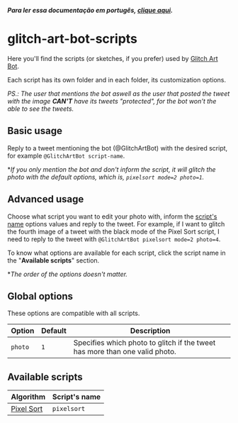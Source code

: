 **_Para ler essa documentação em portugês, [clique aqui](./README.md)._**

# glitch-art-bot-scripts

Here you'll find the scripts (or sketches, if you prefer) used by [Glitch Art Bot](https://github.com/friaca/glitch-art-bot-ts).

Each script has its own folder and in each folder, its customization options.

_PS.: The user that mentions the bot aswell as the user that posted the tweet with the image **CAN'T** have its tweets "protected", for the bot won't the able to see the tweets._

## Basic usage

Reply to a tweet mentioning the bot (@GlitchArtBot) with the desired script, for example `@GlitchArtBot script-name`.

\*_If you only mention the bot and don't inform the script, it will glitch the photo with the default options, which is, `pixelsort mode=2 photo=1`._

## Advanced usage

Choose what script you want to edit your photo with, inform the [script's name](#available-scripts) options values and reply to the tweet. For example, if I want to glitch the fourth image of a tweet with the black mode of the Pixel Sort script, I need to reply to the tweet with `@GlitchArtBot pixelsort mode=2 photo=4`.

To know what options are available for each script, click the script name in the "**Available scripts**" section.

\*_The order of the options doesn't matter._

## Global options

These options are compatible with all scripts.

| Option  | Default | Description                                                                 |
| ------- | ------- | --------------------------------------------------------------------------- |
| `photo` | `1`     | Specifies which photo to glitch if the tweet has more than one valid photo. |

## <a name="availabe-scripts"></a> Available scripts

| Algorithm                                                                                      | Script's name |
| ---------------------------------------------------------------------------------------------- | ------------- |
| [Pixel Sort](https://github.com/friaca/glitch-art-bot-scripts/tree/master/pixelsort/README.md) | `pixelsort`   |
